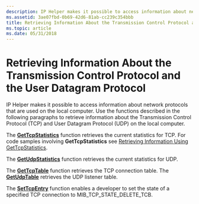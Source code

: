 ```yaml
---
description: IP Helper makes it possible to access information about network protocols that are used on the local computer.
ms.assetid: 3ae07fbd-0b69-42d6-81ab-cc239c354bbb
title: Retrieving Information About the Transmission Control Protocol and the User Datagram Protocol
ms.topic: article
ms.date: 05/31/2018
---
```


# Retrieving Information About the Transmission Control Protocol and the User Datagram Protocol

IP Helper makes it possible to access information about network protocols that are used on the local computer. Use the functions described in the following paragraphs to retrieve information about the Transmission Control Protocol (TCP) and User Datagram Protocol (UDP) on the local computer.

The [**GetTcpStatistics**](/windows/desktop/api/Iphlpapi/nf-iphlpapi-gettcpstatistics) function retrieves the current statistics for TCP. For code samples involving **GetTcpStatistics** see [Retrieving Information Using GetTcpStatistics](retrieving-information-using-gettcpstatistics.md).

The [**GetUdpStatistics**](/windows/desktop/api/Iphlpapi/nf-iphlpapi-getudpstatistics) function retrieves the current statistics for UDP.

The [**GetTcpTable**](/windows/desktop/api/Iphlpapi/nf-iphlpapi-gettcptable) function retrieves the TCP connection table. The [**GetUdpTable**](/windows/desktop/api/Iphlpapi/nf-iphlpapi-getudptable) retrieves the UDP listener table.

The [**SetTcpEntry**](/windows/desktop/api/Iphlpapi/nf-iphlpapi-settcpentry) function enables a developer to set the state of a specified TCP connection to MIB\_TCP\_STATE\_DELETE\_TCB.

 

 



